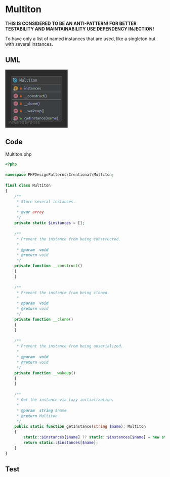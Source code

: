 # Multiton

**THIS IS CONSIDERED TO BE AN ANTI-PATTERN! FOR BETTER TESTABILITY AND MAINTAINABILITY USE DEPENDENCY INJECTION!**

To have only a list of named instances that are used, like a singleton but with several instances.

## UML

![Multiton](Multiton.png)

## Code

Multiton.php

```php
<?php

namespace PHPDesignPatterns\Creational\Multiton;

final class Multiton
{
    /**
     * Store several instances.
     *
     * @var array
     */
    private static $instances = [];

    /**
     * Prevent the instance from being constructed.
     *
     * @param  void
     * @return void
     */
    private function __construct()
    {
    }

    /**
     * Prevent the instance from being cloned.
     *
     * @param  void
     * @return void
     */
    private function __clone()
    {
    }

    /**
     * Prevent the instance from being unserialized.
     *
     * @param  void
     * @return void
     */
    private function __wakeup()
    {
    }

    /**
     * Get the instance via lazy initialization.
     *
     * @param  string $name
     * @return Multiton
     */
    public static function getInstance(string $name): Multiton
    {
        static::$instances[$name] ?? static::$instances[$name] = new static;
        return static::$instances[$name];
    }
}

```

## Test

